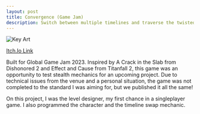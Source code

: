 ```yaml
---
layout: post
title: Convergence (Game Jam)
description: Switch between multiple timelines and traverse the twisted world in an attempt to converge the timelines!
---
```


![Key Art](https://img.itch.zone/aW1nLzExMjQxNTc4LnBuZw==/315x250%23c/hHZqUB.png "Convergence")

[Itch.Io Link](https://crater-364.itch.io/convergence)

Built for Global Game Jam 2023. Inspired by A Crack in the Slab from Dishonored 2 and Effect and Cause from Titanfall 2, this game was an opportunity to test stealth mechanics for an upcoming project. Due to technical issues from the venue and a personal situation, the game was not completed to the standard I was aiming for, but we published it all the same!

On this project, I was the level designer, my first chance in a singleplayer game. I also programmed the character and the timeline swap mechanic.
